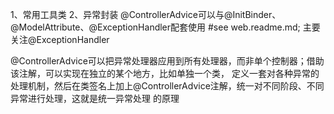 1、常用工具类
2、异常封装
@ControllerAdvice可以与@InitBinder、@ModelAttribute、@ExceptionHandler配套使用 #see web.readme.md;
主要关注@ExceptionHandler

@ControllerAdvice可以把异常处理器应用到所有处理器，而非单个控制器；借助该注解，可以实现在独立的某个地方，比如单独一个类，
定义一套对各种异常的处理机制，然后在类签名上加上@ControllerAdvice注解，统一对不同阶段、不同异常进行处理，这就是统一异常处理
的原理